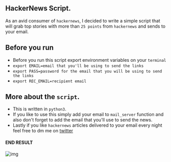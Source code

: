 ## HackerNews Script.
As an avid consumer of `hackernews`, I decided to write a simple script that will grab top stories with more than `25 points` from `hackernews` and sends to your email.

## Before you run
- Before you run this script export environment variables on your `terminal`
- `export EMAIL=email that you'll be using to send the links`
- `export PASS=password for the email that you will be using to send the links`
- `export REC_EMAIL=recipient email`

## More about the `script`.
- This is written in `python3`.
- If you like to use this simply add your email to `mail_server` function and also don't forget to add the email that you'll use to send the news.
- Lastly if you like `hackernews` articles delivered to your email every night feel free to dm me on [twitter](https://twitter.com/muhammad_o7)

#### END RESULT

![img](https://imgur.com/I9zuvyw)
